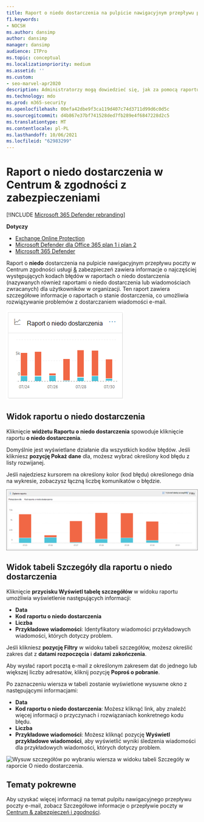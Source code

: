 ```yaml
---
title: Raport o niedo dostarczenia na pulpicie nawigacyjnym przepływu poczty
f1.keywords:
- NOCSH
ms.author: dansimp
author: dansimp
manager: dansimp
audience: ITPro
ms.topic: conceptual
ms.localizationpriority: medium
ms.assetid: ''
ms.custom:
- seo-marvel-apr2020
description: Administratorzy mogą dowiedzieć się, jak za pomocą raportu Szczegóły niedo dostarczenia na pulpicie nawigacyjnym przepływu poczty w Centrum zgodności usługi & Security & monitorować najczęściej napotkane kody błędów w raportach o niedo dostarczeniu (nazywanych również raportami o niedo dostarczenia lub wiadomościach zwracanych) od nadawców w organizacji.
ms.technology: mdo
ms.prod: m365-security
ms.openlocfilehash: 00efa42dbe9f3ca119d407c74d3711d99d6c0d5c
ms.sourcegitcommit: d4b867e37bf741528ded7fb289e4f6847228d2c5
ms.translationtype: MT
ms.contentlocale: pl-PL
ms.lasthandoff: 10/06/2021
ms.locfileid: "62983299"
---
```

# <a name="non-delivery-report-in-the-security--compliance-center"></a>Raport o niedo dostarczenia w Centrum & zgodności z zabezpieczeniami

[!INCLUDE [Microsoft 365 Defender rebranding](../includes/microsoft-defender-for-office.md)]

**Dotyczy**
- [Exchange Online Protection](exchange-online-protection-overview.md)
- [Microsoft Defender dla Office 365 plan 1 i plan 2](defender-for-office-365.md)
- [Microsoft 365 Defender](../defender/microsoft-365-defender.md)

Raport o **niedo** dostarczenia na pulpicie [](mail-flow-insights-v2.md) nawigacyjnym przepływu poczty w Centrum zgodności usługi [&](https://protection.office.com) zabezpieczeń zawiera informacje o najczęściej występujących kodach błędów w raportach o niedo dostarczenia (nazywanych również raportami o niedo dostarczenia lub wiadomościach zwracanych) dla użytkowników w organizacji. Ten raport zawiera szczegółowe informacje o raportach o stanie dostarczenia, co umożliwia rozwiązywanie problemów z dostarczaniem wiadomości e-mail.

![Widżet raportu o niedo dostarczenia na pulpicie nawigacyjnym przepływu poczty w Centrum & zgodności.](../../media/mfi-non-delivery-report-widget.png)

## <a name="report-view-for-the-non-delivery-report"></a>Widok raportu o niedo dostarczenia

Kliknięcie **widżetu Raportu o niedo dostarczenia** spowoduje kliknięcie raportu **o niedo dostarczenia**.

Domyślnie jest wyświetlane działanie dla wszystkich kodów błędów. Jeśli klikniesz **pozycję Pokaż dane** dla, możesz wybrać określony kod błędu z listy rozwijanej.

Jeśli najedziesz kursorem na określony kolor (kod błędu) określonego dnia na wykresie, zobaczysz łączną liczbę komunikatów o błędzie.

![Widok raportu w raporcie o niedotrzymanych domenach.](../../media/mfi-non-delivery-report-overview-view.png)

## <a name="details-table-view-for-the-non-delivery-report"></a>Widok tabeli Szczegóły dla raportu o niedo dostarczenia

Kliknięcie **przycisku Wyświetl tabelę szczegółów** w widoku raportu umożliwia wyświetlenie następujących informacji:

- **Data**
- **Kod raportu o niedo dostarczenia**
- **Liczba**
- **Przykładowe wiadomości**: Identyfikatory wiadomości przykładowych wiadomości, których dotyczy problem.

Jeśli klikniesz **pozycję Filtry** w widoku tabeli szczegółów, możesz określić zakres dat z **datami rozpoczęcia** i **datami zakończenia**.

Aby wysłać raport pocztą e-mail z określonym zakresem dat do jednego lub większej liczby adresatów, kliknij pozycję **Poproś o pobranie**.

Po zaznaczeniu wiersza w tabeli zostanie wyświetlone wysuwne okno z następującymi informacjami:

- **Data**
- **Kod raportu o niedo dostarczenia**: Możesz kliknąć link, aby znaleźć więcej informacji o przyczynach i rozwiązaniach konkretnego kodu błędu.
- **Liczba**
- **Przykładowe wiadomości**: Możesz kliknąć pozycję **Wyświetl przykładowe wiadomości**, [](message-trace-scc.md) aby wyświetlić wyniki śledzenia wiadomości dla przykładowych wiadomości, których dotyczy problem.

![Wysuw szczegółów po wybraniu wiersza w widoku tabeli Szczegóły w raporcie O niedo dostarczenia.](../../media/mfi-non-delivery-report-details-flyout.png)

## <a name="related-topics"></a>Tematy pokrewne

Aby uzyskać więcej informacji na temat pulpitu nawigacyjnego przepływu poczty e-mail, zobacz Szczegółowe informacje o przepływie poczty w [Centrum & zabezpieczeń i zgodności](mail-flow-insights-v2.md).
